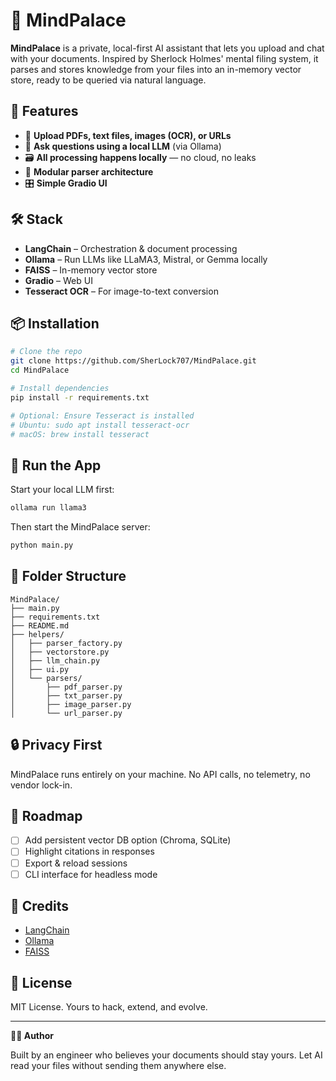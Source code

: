 # 🧠 MindPalace

**MindPalace** is a private, local-first AI assistant that lets you upload and chat with your documents. Inspired by Sherlock Holmes' mental filing system, it parses and stores knowledge from your files into an in-memory vector store, ready to be queried via natural language.

## 🚀 Features

- 🧾 **Upload PDFs, text files, images (OCR), or URLs**
- 🧠 **Ask questions using a local LLM** (via Ollama)
- 🗃️ **All processing happens locally** — no cloud, no leaks
- 🧩 **Modular parser architecture**
- 🎛️ **Simple Gradio UI**

## 🛠️ Stack

- **LangChain** – Orchestration & document processing
- **Ollama** – Run LLMs like LLaMA3, Mistral, or Gemma locally
- **FAISS** – In-memory vector store
- **Gradio** – Web UI
- **Tesseract OCR** – For image-to-text conversion

## 📦 Installation

```bash
# Clone the repo
git clone https://github.com/SherLock707/MindPalace.git
cd MindPalace

# Install dependencies
pip install -r requirements.txt

# Optional: Ensure Tesseract is installed
# Ubuntu: sudo apt install tesseract-ocr
# macOS: brew install tesseract
```

## 🧪 Run the App

Start your local LLM first:

```bash
ollama run llama3
```

Then start the MindPalace server:

```bash
python main.py
```

## 🧰 Folder Structure

```
MindPalace/
├── main.py
├── requirements.txt
├── README.md
├── helpers/
│   ├── parser_factory.py
│   ├── vectorstore.py
│   ├── llm_chain.py
│   ├── ui.py
│   └── parsers/
│       ├── pdf_parser.py
│       ├── txt_parser.py
│       ├── image_parser.py
│       └── url_parser.py
```

## 🔒 Privacy First

MindPalace runs entirely on your machine. No API calls, no telemetry, no vendor lock-in.

## 📌 Roadmap

- [ ] Add persistent vector DB option (Chroma, SQLite)
- [ ] Highlight citations in responses
- [ ] Export & reload sessions
- [ ] CLI interface for headless mode

## 🙏 Credits

- [LangChain](https://langchain.com/)
- [Ollama](https://ollama.com/)
- [FAISS](https://github.com/facebookresearch/faiss)

## 📄 License

MIT License. Yours to hack, extend, and evolve.

---

**🧑‍💻 Author**

Built by an engineer who believes your documents should stay yours. Let AI read your files without sending them anywhere else.